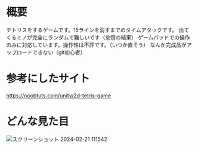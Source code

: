 # 概要
テトリスをするゲームです。15ラインを消すまでのタイムアタックです。
出てくるミノが完全にランダムで難しいです（怠惰の結果）
ゲームパッドでの操作のみに対応しています。操作性は不評です。（いつか直そう）
なんか完成品がアップロードできない（git初心者）
# 参考にしたサイト
https://noobtuts.com/unity/2d-tetris-game
# どんな見た目
![スクリーンショット 2024-02-21 111542](https://github.com/AO2-ao/Tetris15/assets/111487287/a51c20ea-6052-4d9d-8286-3febfc6b8cd2)
